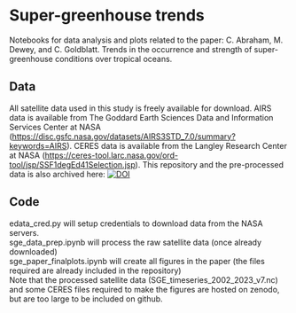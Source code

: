 # Super-greenhouse trends

Notebooks for data analysis and plots related to the paper: 
C. Abraham, M. Dewey, and C. Goldblatt. Trends in the occurrence and strength of super-greenhouse conditions over tropical oceans.  

## Data

All satellite data used in this study is freely available for download. AIRS data is available from The Goddard Earth Sciences Data and Information Services Center at NASA (https://disc.gsfc.nasa.gov/datasets/AIRS3STD_7.0/summary?keywords=AIRS). CERES data is available from the Langley Research Center at NASA (https://ceres-tool.larc.nasa.gov/ord-tool/jsp/SSF1degEd41Selection.jsp). This repository and the pre-processed data is also archived here: [![DOI](https://zenodo.org/badge/DOI/10.5281/zenodo.15527946.svg)](https://doi.org/10.5281/zenodo.15527946)

## Code

edata_cred.py will setup credentials to download data from the NASA servers.  
sge_data_prep.ipynb will process the raw satellite data (once already downloaded)  
sge_paper_finalplots.ipynb will create all figures in the paper (the files required are already included in the repository)  
Note that the processed satellite data (SGE_timeseries_2002_2023_v7.nc) and some CERES files required to make the figures are hosted on zenodo, but are too large to be included on github.

